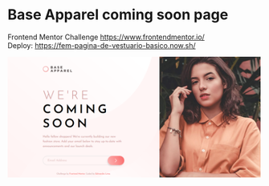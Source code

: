 # Base Apparel coming soon page
Frontend Mentor Challenge https://www.frontendmentor.io/<br>
Deploy: https://fem-pagina-de-vestuario-basico.now.sh/

![Design Preview](./design/preview-finalizado.png)